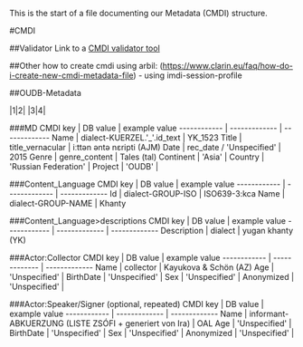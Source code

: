 This is the start of a file documenting our Metadata (CMDI) structure.

#CMDI

##Validator
Link to a [CMDI validator tool](https://nexus.clarin.eu/service/local/repositories/Clarin/content/eu/clarin/cmdi/cmdi-validator-tool/1.0.0/cmdi-validator-tool-1.0.0.jar)

##Other
how to create cmdi using arbil: (https://www.clarin.eu/faq/how-do-i-create-new-cmdi-metadata-file) - using imdi-session-profile


##OUDB-Metadata

|1|2|
|3|4|

###MD
CMDI key | DB value | example value
------------ | ------------- | -------------
Name | dialect-KUERZEL.'_'.id_text | YK_1523
Title | title_vernacular | iːttən əntə nɛripti (AJM)
Date | rec_date / 'Unspecified' | 2015
Genre | genre_content | Tales (tal)
Continent | 'Asia' | 
Country | 'Russian Federation' | 
Project | 'OUDB' | 


###Content_Language
CMDI key | DB value | example value
------------ | ------------- | -------------
Id | dialect-GROUP-ISO | ISO639-3:kca
Name | dialect-GROUP-NAME | Khanty

###Content_Language>descriptions
CMDI key | DB value | example value
------------ | ------------- | -------------
Description | dialect | yugan khanty (YK)

###Actor:Collector
CMDI key | DB value | example value
------------ | ------------- | -------------
Name | collector | Kayukova & Schön (AZ)
Age | 'Unspecified' | 
BirthDate | 'Unspecified' | 
Sex | 'Unspecified' | 
Anonymized | 'Unspecified' | 


###Actor:Speaker/Signer (optional, repeated)
CMDI key | DB value | example value
------------ | ------------- | -------------
Name | informant-ABKUERZUNG (LISTE ZSÓFI + generiert von Ira) | OAL
Age | 'Unspecified' | 
BirthDate | 'Unspecified' | 
Sex | 'Unspecified' | 
Anonymized | 'Unspecified' | 
